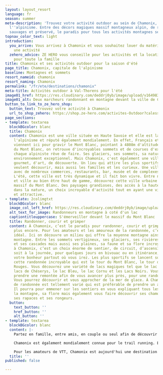 ```yaml
---
layout: layout_resort
language: fr
season: summer
meta-description: 'Trouvez votre activité outdoor au sein de Chamonix, capitale de
  l''alpinisme. Entre des décors magiques massif montagneux alpin, de ses vallées
  sauvages et préservé, le paradis pour tous les activités montagnes se trouve à Chamonix. '
topnav_color_text: light
introduction:
  you_arrive: Vous arrivez à Chamonix et vous souhaitez louer du matériel ou trouver
    une activité
  zehero_advice: ZE HERO vous conseille pour les activités et la location des équipements
    pour toute la famille
title: Chamonix et ses activités outdoor pour la saison d'été
page_title: Chamonix, capitale de l'alpinisme
baseline: Montagnes et sommets
resort_nameid: chamonix
resort_naming: Chamonix
permalink: "/fr/ete/destinations/chamonix"
meta-title: Activités outdoor à Val-Thorens pour l'été
image01_href: https://res.cloudinary.com/deddrj0yb/image/upload/v1649831434/website/resorts/Chamonix/susan-flynn-X6EVEZdzYHs-unsplash.jpg
image01_alt: Deux marcheurs randonnant en montagne devant la ville de Chamonix
button_to_link_to_ze_hero_shop:
  button_text: Trouvez votre activité à Chamonix
  url_to_shop_zehero: https://shop.ze-hero.com/activites-Outdoor?calessonstype=all&catypegenderlistsummer=all&calessonsactivitytype=all&start-date=
page_sections:
- template: textarea
  blockBGcolor: blanc
  title: Chamonix
  content: Chamonix est une ville située en Haute Savoie et elle est la capitale de
    l'alpinisme et réputé également mondialement. En effet, Français et étrangers
    viennent ici pour gravir le Mont Blanc, pointant à 4808m d'altitude. Mais en plus
    du Mont Blanc, on retrouve d'incroyables sommets et de courses d'exception que
    chaque alpiniste rêve de faire. Ses glaciers, ses sommets, sa nature offre un
    environnement exceptionnel. Mais Chamonix, c'est également une ville de plaisir
    gourmet, d'art, de découverte. Un lieu qui attire les plus sportifs, ceux qui
    veulent découvrir, mais aussi les familles et les curieux. Une ville très attractive
    avec de nombreux commerces, restaurants, bar, musée et de complexes sportifs.
    L'été, cette ville est très dynamique et il fait bon vivre. Entre nature sauvage
    et ville au bien être haut de gamme, découvrez cette ville urbaine au pied du
    massif du Mont Blanc. Des paysages grandioses, des accès à la haute montagne et
    dans la nature, un choix incroyable d'activité tout en ayant une ville développée
    et attractive.
- template: 2colimgtxt
  blockBGcolor: blanc
  image_col_left_href: https://res.cloudinary.com/deddrj0yb/image/upload/v1649831464/website/resorts/Chamonix/patrick-janser-89cATnMSEKY-unsplash_1.jpg
  alt_text_for_image: Randonneurs en montagne à coté d'un lac
  captiontitleuppercase: S'émerveiller devant le massif du Mont Blanc
  title: Randonner, courir et grimper
  content: À Chamonix, c’est le paradis pour randonner, courir et grimper, et bien
    plus encore. Pour les amateurs et les amoureux de la randonnée, c’est le lieu
    idéal. Ici on découvre un milieu qui offre la moyenne montagne ainsi que la haute
    montagne. Entre les sommets vertigineux, ses glaciers, ses rivières, ses lacs
    et ses cascades mais aussi ses plaines, sa faune et sa flore incroyable, randonner
    à Chamonix, c’est un choix énorme de sentier, de circuit, d’ascension. Que ce
    soit à la journée, pour quelques jours en bivouac ou en itinérance, vous trouverez
    votre bonheur partout où vous irez. Les plus sportifs se lancent souvent dans
    cette randonnée incroyable qui est le tour du Mont Blanc, le tour des Aiguilles
    Rouges. Vous découvrez une variété de lacs magiques tel que le lac Blanc, les
    lacs de Chéserys, le lac Bleu, le lac Cornu et les Lacs Noirs. Vous pourrez parfois
    prendre une remontée afin de vous avancer plus près, pour une randonnée plus douce.
    Vous pourrez découvrir et vous approcher de la mer de glace. À Chamonix, le choix
    de randonnée est tellement varié qui est préférable de prendre un accompagnateur.
    Il pourra pour emmener sur les sentiers en vous expliquant tous les secrets de
    la montagne, sa flore mais également vous faire découvrir ses chamois, ses bouquetins,
    ses rapaces et ses rongeurs.
  button:
    text_button: ''
    href_button: ''
    alt_button: ''
- template: textarea
  blockBGcolor: blanc
  content: |-
    Partez en famille, entre amis, en couple ou seul afin de découvrir la montagne de Chamonix. Il y en a pour tous et le choix est si varié que vous pourrez randonner tous les jours sans passer une fois au même endroit.

    Chamonix est également mondialement connue pour le trail running. En effet, l'UTMB est la course mondiale où tous les élites se retrouvent sur différents formats de course mais surtout sur le format de 170km. D'autre évènement tel que le 90km du Mont Blanc et le marathon du Mont Blanc ainsi que le Trail des Aguilles Rouge amènent encore plus de coureurs au sein de Chamonix. Chamonix met à disposition des parcours balisés pour les amoureux de la course à pied en montagne. Avec 500km de sentiers, il y a de quoi faire à Chamonix. Que ce soit pour les débutants, ceux qui veulent s'initier, pour les adeptes ou les experts, prenez une paire de baskets et partez courir.

    Pour les amateurs de VTT, Chamonix est aujourd'hui une destination parfaite pour les différentes pratiques de VTT. Dépassez-vous dans un cadre unique, sur des sentiers qui offriront technicité, engagement pour les plus téméraires. Entre des sentiers de montagne, de forêts, près des lacs, vous découvrirez un large choix d'itinéraires. Partez randonner pour découvrir les points de vue les plus remarquables. Pour les familles, vous pouvez également être accompagné d'une guide et rouler en VTT Electrique. Offrez-vous des descentes incroyables et remontées en télécabines. Vous trouverez de nombreuses écoles de VTT et de shops de location de VTT qui vous offriront leurs services.
  title: ''
published: false

---
```

